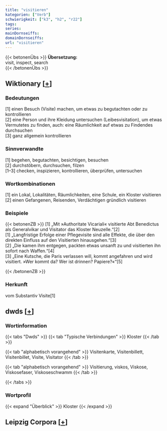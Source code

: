 ```yaml
---
title: "visitieren"
kategorien: ["Verb"]
schwierigkeit: ["k3", "h2", "r22"]
tags:
series:
mainDornseiffs:
domainDornseiffs:
url: "visitieren"
---
```


{{< betonenÜbs >}}
**Übersetzung:**  
visit, inspect, search  
{{< /betonenÜbs >}}

## Wiktionary [[+](https://de.wiktionary.org/wiki/visitieren)]

### Bedeutungen
[1] einen Besuch (Visite) machen, um etwas zu begutachten oder zu kontrollieren  
[2] eine Person und ihre Kleidung untersuchen (Leibesvisitation), um etwas Vermutetes zu finden, auch: eine Räumlichkeit auf etwas zu Findendes durchsuchen  
[3] ganz allgemein kontrollieren  

### Sinnverwandte
[1] begehen, begutachten, besichtigen, besuchen  
[2] durchstöbern, durchsuchen, filzen  
[1–3] checken, inspizieren, kontrollieren, überprüfen, untersuchen  

### Wortkombinationen
[1] ein Lokal, Lokalitäten, Räumlichkeiten, eine Schule, ein Kloster visitieren  
[2] einen Gefangenen, Reisenden, Verdächtigen gründlich visitieren  

### Beispiele
{{< betonenZB >}}
[1] „Mit »Authoritate Vicariali« visitierte Abt Benedictus als Generalvikar und Visitator das Kloster Neuzelle.“[2]  
[1] „Langfristige Erfolge einer Pflegevisite sind alle Effekte, die über den direkten Einfluss auf den Visitierten hinausgehen.“[3]  
[2] „Die kamen ihm entgegen, packten etwas unsanft zu und visitierten ihn sofort nach Waffen.“[4]  
[3] „Eine Kutsche, die Paris verlassen will, kommt angefahren und wird visitiert. »Wer kommt da? Wer ist drinnen? Papiere?«“[5]  

{{< /betonenZB >}}
### Herkunft
vom Substantiv Visite[1]  



## dwds [[+](https://www.dwds.de/wb/visitieren)]

### Wortinformation
{{< tabs "Dwds" >}}
{{< tab "Typische Verbindungen" >}}
Kloster
{{< /tab >}}

{{< tab "alphabetisch vorangehend" >}}
Visitenkarte, Visitenbillett, Visitenbillet, Visite, Visitator
{{< /tab >}}

{{< tab "alphabetisch vorangehend" >}}
Visitierung, viskos, Viskose, Viskosefaser, Viskoseschwamm
{{< /tab >}}

{{< /tabs >}}

### Wortprofil
{{< expand "Überblick" >}} Kloster {{< /expand >}}

## Leipzig Corpora [[+](https://corpora.uni-leipzig.de/en/res?word=visitieren&corpusId=deu_newscrawl-public_2018)]

